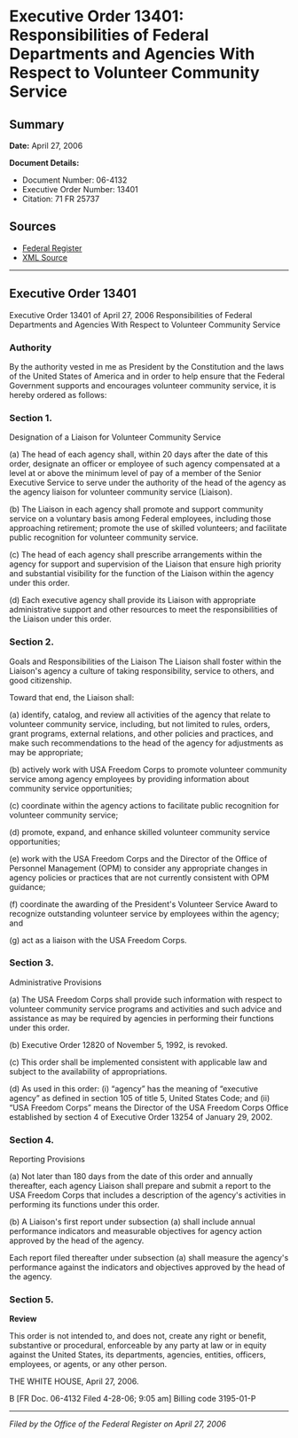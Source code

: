 # Executive Order 13401: Responsibilities of Federal Departments and Agencies With Respect to Volunteer Community Service

## Summary

**Date:** April 27, 2006

**Document Details:**
- Document Number: 06-4132
- Executive Order Number: 13401
- Citation: 71 FR 25737

## Sources
- [Federal Register](https://www.federalregister.gov/documents/2006/05/01/06-4132/responsibilities-of-federal-departments-and-agencies-with-respect-to-volunteer-community-service)
- [XML Source](https://www.federalregister.gov/documents/full_text/xml/2006/05/01/06-4132.xml)

---

## Executive Order 13401

Executive Order 13401 of April 27, 2006
Responsibilities of Federal Departments and Agencies With Respect to Volunteer Community Service
### Authority

By the authority vested in me as President by the Constitution and the laws of the United States of America and in order to help ensure that the Federal Government supports and encourages volunteer community service, it is hereby ordered as follows:
### Section 1.

Designation of a Liaison for Volunteer Community Service

(a) The head of each agency shall, within 20 days after the date of this order, designate an officer or employee of such agency compensated at a level at or above the minimum level of pay of a member of the Senior Executive Service to serve under the authority of the head of the agency as the agency liaison for volunteer community service (Liaison).

(b) The Liaison in each agency shall promote and support community service on a voluntary basis among Federal employees, including those approaching retirement; promote the use of skilled volunteers; and facilitate public recognition for volunteer community service.

(c) The head of each agency shall prescribe arrangements within the agency for support and supervision of the Liaison that ensure high priority and substantial visibility for the function of the Liaison within the agency under this order.

(d) Each executive agency shall provide its Liaison with appropriate administrative support and other resources to meet the responsibilities of the Liaison under this order.
### Section 2.

Goals and Responsibilities of the Liaison
The Liaison shall foster within the Liaison's agency a culture of taking responsibility, service to others, and good citizenship.

Toward that end, the Liaison shall:

(a) identify, catalog, and review all activities of the agency that relate to volunteer community service, including, but not limited to rules, orders, grant programs, external relations, and other policies and practices, and make such recommendations to the head of the agency for adjustments as may be appropriate;

(b) actively work with USA Freedom Corps to promote volunteer community service among agency employees by providing information about community service opportunities;

(c) coordinate within the agency actions to facilitate public recognition for volunteer community service;

(d) promote, expand, and enhance skilled volunteer community service opportunities;

(e) work with the USA Freedom Corps and the Director of the Office of Personnel Management (OPM) to consider any appropriate changes in agency policies or practices that are not currently consistent with OPM guidance;

(f) coordinate the awarding of the President's Volunteer Service Award to recognize outstanding volunteer service by employees within the agency; and

(g) act as a liaison with the USA Freedom Corps.
### Section 3.

Administrative Provisions

(a) The USA Freedom Corps shall provide such information with respect to volunteer community service programs 
and activities and such advice and assistance as may be required by agencies in performing their functions under this order.

(b) Executive Order 12820 of November 5, 1992, is revoked.

(c) This order shall be implemented consistent with applicable law and subject to the availability of appropriations.

(d) As used in this order:
    (i) “agency” has the meaning of “executive agency” as defined in section 105 of title 5, United States Code; and
    (ii) “USA Freedom Corps” means the Director of the USA Freedom Corps Office established by section 4 of Executive Order 13254 of January 29, 2002.
### Section 4.

Reporting Provisions

(a) Not later than 180 days from the date of this order and annually thereafter, each agency Liaison shall prepare and submit a report to the USA Freedom Corps that includes a description of the agency's activities in performing its functions under this order.

(b) A Liaison's first report under subsection (a) shall include annual performance indicators and measurable objectives for agency action approved by the head of the agency.

Each report filed thereafter under subsection (a) shall measure the agency's performance against the indicators and objectives approved by the head of the agency.
### Section 5.

**Review**

This order is not intended to, and does not, create any right or benefit, substantive or procedural, enforceable by any party at law or in equity against the United States, its departments, agencies, entities, officers, employees, or agents, or any other person.

THE WHITE HOUSE,
April 27, 2006.

B
[FR Doc. 06-4132
Filed 4-28-06; 9:05 am]
Billing code 3195-01-P

---

*Filed by the Office of the Federal Register on April 27, 2006*
